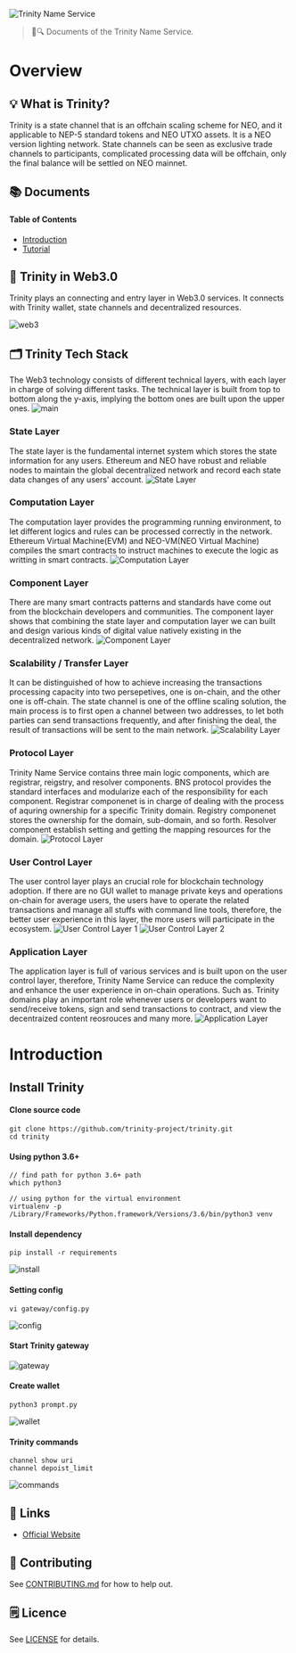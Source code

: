 ![Trinity Name Service](./assets/title.jpg)

> 📖🔍 Documents of the Trinity Name Service.

# Overview

## 💡 What is Trinity?
Trinity is a state channel that is an offchain scaling scheme for NEO, and it applicable to NEP-5 standard tokens and NEO UTXO assets. It is a NEO version lighting network.
State channels can be seen as exclusive trade channels to participants, complicated processing data will be offchain, only the final balance will be settled on NEO mainnet.

## 📚 Documents

#### Table of Contents
- [Introduction](./docs/INTRODUCTION.md)
- [Tutorial](./docs/TUTORIAL.md)

## 📝 Trinity in Web3.0
Trinity plays an connecting and entry layer in Web3.0 services. It connects with Trinity wallet, state channels and decentralized resources.

![web3](./assets/web3.png)

## 🗂️ Trinity Tech Stack
The Web3 technology consists of different technical layers, with each layer in charge of solving different tasks. The technical layer is built from top to bottom along the y-axis, implying the bottom ones are built upon the upper ones. 
![main](./assets/stacks/main.jpg)

### State Layer
The state layer is the fundamental internet system which stores the state information for any users. Ethereum and NEO have robust and reliable nodes to maintain the global decentralized network and record each state data changes of any users' account.
![State Layer](./assets/stacks/state.jpg)

### Computation Layer
The computation layer provides the programming running environment, to let different logics and rules can be processed correctly in the network. Ethereum Virtual Machine(EVM) and NEO-VM(NEO Virtual Machine) compiles the smart contracts to instruct machines to execute the logic as writting in smart contracts.
![Computation Layer](./assets/stacks/computation.jpg)

### Component Layer
There are many smart contracts patterns and standards have come out from the blockchain developers and communities. The component layer shows that combining the state layer and computation layer we can built and design various kinds of digital value natively existing in the decentralized network.
![Component Layer](./assets/stacks/component.jpg)

### Scalability / Transfer Layer
It can be distinguished of how to achieve increasing the transactions processing capacity into two persepetives, one is on-chain, and the other one is off-chain. The state channel is one of the offline scaling solution, the main process is to first open a channel between two addresses, to let both parties can send transactions frequently, and after finishing the deal, the result of transactions will be sent to the main network.
![Scalability Layer](./assets/stacks/scalability.jpg)

### Protocol Layer
Trinity Name Service contains three main logic components, which are registrar, reigstry, and resolver components. BNS protocol provides the standard interfaces and modularize each of the responsibility for each component. Registrar componenet is in charge of dealing with the process of aquring ownership for a specific Trinity domain. Registry componenet stores the ownership for the domain, sub-domain, and so forth. Resolver component establish setting and getting the mapping resources for the domain.
![Protocol Layer](./assets/stacks/protocol.jpg)

### User Control Layer
The user control layer plays an crucial role for blockchain technology adoption. If there are no GUI wallet to manage private keys and operations on-chain for average users, the users have to operate the related transactions and manage all stuffs with command line tools, therefore, the better user experience in this layer, the more users will participate in the ecosystem.
![User Control Layer 1](./assets/stacks/user_control_1.jpg)
![User Control Layer 2](./assets/stacks/user_control_2.jpg)

### Application Layer
The application layer is full of various services and is built upon on the user control layer, therefore, Trinity Name Service can reduce the complexity and enhance the user experience in on-chain operations. Such as. Trinity domains play an important role whenever users or developers want to send/receive tokens, sign and send transactions to contract, and view the decentraized content reosrouces and many more.
![Application Layer](./assets/stacks/application.jpg)

# Introduction

## Install Trinity

#### Clone source code
```
git clone https://github.com/trinity-project/trinity.git
cd trinity
```

#### Using python 3.6+ 
```
// find path for python 3.6+ path
which python3

// using python for the virtual environment
virtualenv -p /Library/Frameworks/Python.framework/Versions/3.6/bin/python3 venv
```

#### Install dependency
```
pip install -r requirements
```

![install](./assets/install.png)

#### Setting config
```
vi gateway/config.py
```

![config](./assets/config.png)

#### Start Trinity gateway

![gateway](./assets/gateway.png)

#### Create wallet
```
python3 prompt.py
```

![wallet](./assets/wallet.png)

#### Trinity commands
```
channel show uri
channel depoist_limit
```

![commands](./assets/commands.png)

## 🔗 Links
- [Official Website](https://trinity.tech/)

## 📣 Contributing
See [CONTRIBUTING.md](./CONTRIBUTING.md) for how to help out.

## 🗒 Licence
See [LICENSE](./LICENSE) for details.
